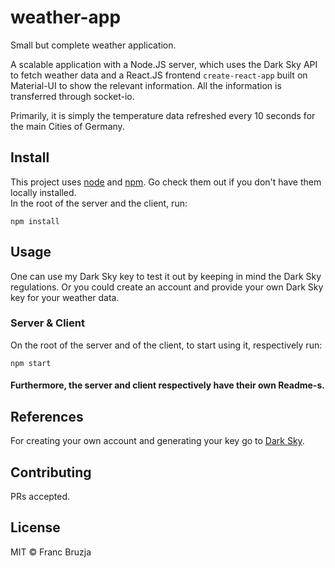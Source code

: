 # weather-app
Small but complete weather application.

A scalable application with a Node.JS server, which uses the Dark Sky API to fetch weather data and a React.JS frontend `create-react-app` built on Material-UI to show the relevant information.
All the information is transferred through socket-io.

Primarily, it is simply the temperature data refreshed every 10 seconds for the main Cities of Germany.

## Install
This project uses [node](https://nodejs.org/en/) and [npm](https://www.npmjs.com/). Go check them out if you don't have them locally installed.
<br>In the root of the server and the client, run:
```
npm install
```

## Usage
One can use my Dark Sky key to test it out by keeping in mind the Dark Sky regulations. Or you could create an account and provide your own Dark Sky key for your weather data.

### Server & Client
On the root of the server and of the client, to start using it, respectively run:<br>
```
npm start
```
#### Furthermore, the server and client respectively have their own Readme-s.

## References
For creating your own account and generating your key go to [Dark Sky](https://darksky.net/dev).<br>


## Contributing

PRs accepted.

## License

MIT © Franc Bruzja

